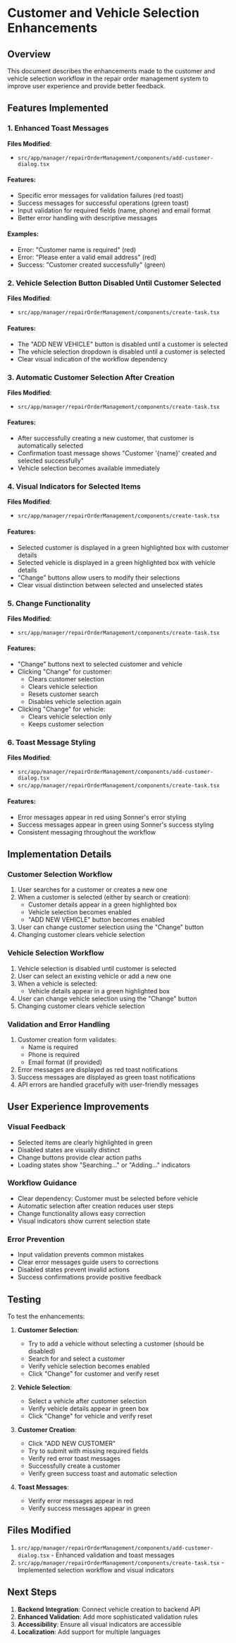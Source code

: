 # Customer and Vehicle Selection Enhancements

## Overview

This document describes the enhancements made to the customer and vehicle selection workflow in the repair order management system to improve user experience and provide better feedback.

## Features Implemented

### 1. Enhanced Toast Messages

**Files Modified**: 
- `src/app/manager/repairOrderManagement/components/add-customer-dialog.tsx`

#### Features:
- Specific error messages for validation failures (red toast)
- Success messages for successful operations (green toast)
- Input validation for required fields (name, phone) and email format
- Better error handling with descriptive messages

#### Examples:
- Error: "Customer name is required" (red)
- Error: "Please enter a valid email address" (red)
- Success: "Customer created successfully" (green)

### 2. Vehicle Selection Button Disabled Until Customer Selected

**Files Modified**: 
- `src/app/manager/repairOrderManagement/components/create-task.tsx`

#### Features:
- The "ADD NEW VEHICLE" button is disabled until a customer is selected
- The vehicle selection dropdown is disabled until a customer is selected
- Clear visual indication of the workflow dependency

### 3. Automatic Customer Selection After Creation

**Files Modified**: 
- `src/app/manager/repairOrderManagement/components/create-task.tsx`

#### Features:
- After successfully creating a new customer, that customer is automatically selected
- Confirmation toast message shows "Customer '{name}' created and selected successfully"
- Vehicle selection becomes available immediately

### 4. Visual Indicators for Selected Items

**Files Modified**: 
- `src/app/manager/repairOrderManagement/components/create-task.tsx`

#### Features:
- Selected customer is displayed in a green highlighted box with customer details
- Selected vehicle is displayed in a green highlighted box with vehicle details
- "Change" buttons allow users to modify their selections
- Clear visual distinction between selected and unselected states

### 5. Change Functionality

**Files Modified**: 
- `src/app/manager/repairOrderManagement/components/create-task.tsx`

#### Features:
- "Change" buttons next to selected customer and vehicle
- Clicking "Change" for customer:
  - Clears customer selection
  - Clears vehicle selection
  - Resets customer search
  - Disables vehicle selection again
- Clicking "Change" for vehicle:
  - Clears vehicle selection only
  - Keeps customer selection

### 6. Toast Message Styling

**Files Modified**: 
- `src/app/manager/repairOrderManagement/components/add-customer-dialog.tsx`
- `src/app/manager/repairOrderManagement/components/create-task.tsx`

#### Features:
- Error messages appear in red using Sonner's error styling
- Success messages appear in green using Sonner's success styling
- Consistent messaging throughout the workflow

## Implementation Details

### Customer Selection Workflow

1. User searches for a customer or creates a new one
2. When a customer is selected (either by search or creation):
   - Customer details appear in a green highlighted box
   - Vehicle selection becomes enabled
   - "ADD NEW VEHICLE" button becomes enabled
3. User can change customer selection using the "Change" button
4. Changing customer clears vehicle selection

### Vehicle Selection Workflow

1. Vehicle selection is disabled until customer is selected
2. User can select an existing vehicle or add a new one
3. When a vehicle is selected:
   - Vehicle details appear in a green highlighted box
4. User can change vehicle selection using the "Change" button
5. Changing customer clears vehicle selection

### Validation and Error Handling

1. Customer creation form validates:
   - Name is required
   - Phone is required
   - Email format (if provided)
2. Error messages are displayed as red toast notifications
3. Success messages are displayed as green toast notifications
4. API errors are handled gracefully with user-friendly messages

## User Experience Improvements

### Visual Feedback
- Selected items are clearly highlighted in green
- Disabled states are visually distinct
- Change buttons provide clear action paths
- Loading states show "Searching..." or "Adding..." indicators

### Workflow Guidance
- Clear dependency: Customer must be selected before vehicle
- Automatic selection after creation reduces user steps
- Change functionality allows easy correction
- Visual indicators show current selection state

### Error Prevention
- Input validation prevents common mistakes
- Clear error messages guide users to corrections
- Disabled states prevent invalid actions
- Success confirmations provide positive feedback

## Testing

To test the enhancements:

1. **Customer Selection**:
   - Try to add a vehicle without selecting a customer (should be disabled)
   - Search for and select a customer
   - Verify vehicle selection becomes enabled
   - Click "Change" for customer and verify reset

2. **Vehicle Selection**:
   - Select a vehicle after customer selection
   - Verify vehicle details appear in green box
   - Click "Change" for vehicle and verify reset

3. **Customer Creation**:
   - Click "ADD NEW CUSTOMER"
   - Try to submit with missing required fields
   - Verify red error toast messages
   - Successfully create a customer
   - Verify green success toast and automatic selection

4. **Toast Messages**:
   - Verify error messages appear in red
   - Verify success messages appear in green

## Files Modified

1. `src/app/manager/repairOrderManagement/components/add-customer-dialog.tsx` - Enhanced validation and toast messages
2. `src/app/manager/repairOrderManagement/components/create-task.tsx` - Implemented selection workflow and visual indicators

## Next Steps

1. **Backend Integration**: Connect vehicle creation to backend API
2. **Enhanced Validation**: Add more sophisticated validation rules
3. **Accessibility**: Ensure all visual indicators are accessible
4. **Localization**: Add support for multiple languages